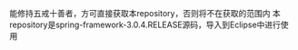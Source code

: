 能修持五戒十善者，方可直接获取本repository，否则将不在获取的范围内
本repository是spring-framework-3.0.4.RELEASE源码，导入到Eclipse中进行使用
